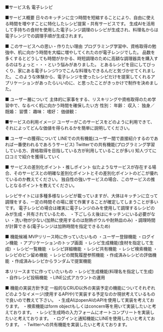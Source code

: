 ■サービス名
電子レシピ

■サービス概要
日々のキッチンに立つ時間を短縮することにより、自由に使える時間を増やすことに特化したレシピ提案・共有サービスです。
生成AIを活用して手持ちの食材を使用した電子レンジ調理のレシピが生成され、料理名からは電子レンジでの調理手順が生成されます。

■ このサービスへの思い・作りたい理由
プログラミング学習中、資格取得の勉強中、机に向かう時間を大幅に増やしてくれたのが電子レンジでした。
品数を多くするとどうしても時間がかかる、時短調理のために高額な調理器具を購入するのはちょっと・・・という悩みがありました。
とあるレシピを目にしてびっくり、家にある電子レンジ1つでこんな料理もできるんだと気づかせてくれました。
このような体験から、電子レンジを使ったレシピだけを提案してくれるアプリケーションがあったらいいのに、と思ったことがきっかけで制作を決めました。

■ ユーザー層について
主体的に家事をする、リスキリングや資格取得のため学習中で、なるべく机に向かう時間を確保したい方
性別：
年齢：
収入：
独身／既婚：
習慣：
趣味：
嗜好：
価値観：

■サービスの利用イメージ
ユーザーがこのサービスをどのように利用できて、それによってどんな価値を得られるかを簡単に説明してください。

■ ユーザーの獲得について
LINEでの共有機能(ユーザー間で直接紹介するのであれば一番使われるであろうサービス)
Twitterでの共有機能(プログラミング学習している方、資格取得を目指している方が利用していることが多い)
知人づてに口コミで紹介を獲得していく

■ サービスの差別化ポイント・推しポイント
似たようなサービスが存在する場合、そのサービスとの明確な差別化ポイントとその差別化ポイントのどこが優れているのか教えてください。
独自性の強いサービスの場合、このサービスの推しとなるポイントを教えてください。

レシピサイトには多種多様なレシピが載っていますが、大体はキッチンに立って調理をする、一定の時間その場に居て作業することが確定してしまうことが多いです。
電子レシピの場合は確実に電子レンジのみを使用して調理するレシピのみが生成・共有されているため、
・下ごしらえ後はにキッチンにいる必要がない
・洗い物が少ない(加熱に使用するのは耐熱ボウルや耐熱皿のみ)
・調理時間が計算できる(電子レンジは加熱時間を指定できるため)

■ 機能候補
MVPリリース時に作っていたいもの
・ユーザー登録機能
・ログイン機能
・アプリケーションのトップ画面
・レシピ生成機能(食材を指定して生成)
・レシピ一覧機能
・レシピ詳細機能
・レシピ共有機能
・レシピ検索機能
・レシピのピン留め機能
・レシピの閲覧履歴参照機能
・作成済みレシピの評価機能
・作成済みレシピからランダムで提案機能

本リリースまでに作っていたいもの
・レシピ生成機能(料理名を指定して生成)
・自作レシピ投稿機能
・LINE公式アカウントの運用

■ 機能の実装方針予定
一般的なCRUD以外の実装予定の機能についてそれぞれどのようなイメージ(使用するAPIや)で実装する予定なのか現状考えているもので良いので教えて下さい。
・生成AIはopenAIのAPIを使用して実装を考えております。
・検索機能はform objectもしくはconcern等を用いて実装したいと考えております。
・レシピ生成時の入力フォームにオートコンプリートを実装したいと考えております。
・ログインと通知機能にLINEを使用したいと考えております。
・Twitterへの共有機能を実装したいと考えております。